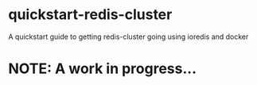 # quickstart-redis-cluster
A quickstart guide to getting redis-cluster going using ioredis and docker

# NOTE:  A work in progress...
